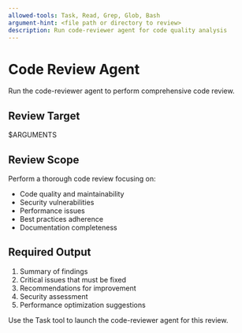 ```yaml
---
allowed-tools: Task, Read, Grep, Glob, Bash
argument-hint: <file path or directory to review>
description: Run code-reviewer agent for code quality analysis
---
```


# Code Review Agent

Run the code-reviewer agent to perform comprehensive code review.

## Review Target
$ARGUMENTS

## Review Scope
Perform a thorough code review focusing on:
- Code quality and maintainability
- Security vulnerabilities
- Performance issues
- Best practices adherence
- Documentation completeness

## Required Output
1. Summary of findings
2. Critical issues that must be fixed
3. Recommendations for improvement
4. Security assessment
5. Performance optimization suggestions

Use the Task tool to launch the code-reviewer agent for this review.